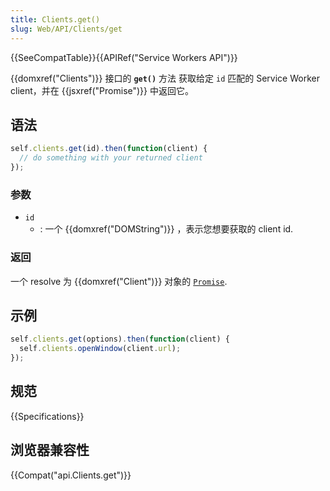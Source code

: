 ```yaml
---
title: Clients.get()
slug: Web/API/Clients/get
---
```

{{SeeCompatTable}}{{APIRef("Service Workers API")}}

{{domxref("Clients")}} 接口的 **`get()`** 方法 获取给定 `id` 匹配的 Service Worker client，并在 {{jsxref("Promise")}} 中返回它。

## 语法

```js
self.clients.get(id).then(function(client) {
  // do something with your returned client
});
```

### 参数

- `id`
  - : 一个 {{domxref("DOMString")}} ，表示您想要获取的 client id.

### 返回

一个 resolve 为 {{domxref("Client")}} 对象的 [`Promise`](/zh-CN/docs/Web/JavaScript/Reference/Global_Objects/Promise).

## 示例

```js
self.clients.get(options).then(function(client) {
  self.clients.openWindow(client.url);
});
```

## 规范

{{Specifications}}

## 浏览器兼容性

{{Compat("api.Clients.get")}}
